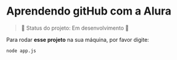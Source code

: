 <h1>Aprendendo gitHub com a Alura</h1>

> 🚧 Status do projeto: Em desenvolvimento :construction:

Para rodar **esse projeto** na sua máquina, por favor digite:

```
node app.js
```
